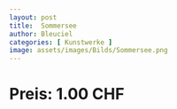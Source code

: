 ```yaml
---
layout: post
title:  Sommersee
author: Bleuciel
categories: [ Kunstwerke ]
image: assets/images/Bilds/Sommersee.png
---
```

# Preis: 1.00 CHF
